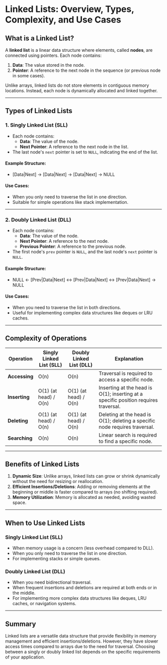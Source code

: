 # Linked Lists: Overview, Types, Complexity, and Use Cases

## **What is a Linked List?**
A **linked list** is a linear data structure where elements, called **nodes**, are connected using pointers. Each node contains:
1. **Data**: The value stored in the node.
2. **Pointer**: A reference to the next node in the sequence (or previous node in some cases).

Unlike arrays, linked lists do not store elements in contiguous memory locations. Instead, each node is dynamically allocated and linked together.

---

## **Types of Linked Lists**
### 1. **Singly Linked List (SLL)**
- Each node contains:
  - **Data**: The value of the node.
  - **Next Pointer**: A reference to the next node in the list.
- The last node's `next` pointer is set to `NULL`, indicating the end of the list.

#### **Example Structure**:
- [Data|Next] -> [Data|Next] -> [Data|Next] -> NULL


#### **Use Cases**:
- When you only need to traverse the list in one direction.
- Suitable for simple operations like stack implementation.

---

### 2. **Doubly Linked List (DLL)**
- Each node contains:
  - **Data**: The value of the node.
  - **Next Pointer**: A reference to the next node.
  - **Previous Pointer**: A reference to the previous node.
- The first node's `prev` pointer is `NULL`, and the last node's `next` pointer is `NULL`.

#### **Example Structure**:
- NULL <- [Prev|Data|Next] <-> [Prev|Data|Next] <-> [Prev|Data|Next] -> NULL


#### **Use Cases**:
- When you need to traverse the list in both directions.
- Useful for implementing complex data structures like deques or LRU caches.

---

## **Complexity of Operations**

| Operation   | Singly Linked List (SLL) | Doubly Linked List (DLL) | Explanation                                                                 |
|-------------|---------------------------|---------------------------|-----------------------------------------------------------------------------|
| **Accessing** | O(n)                     | O(n)                     | Traversal is required to access a specific node.                           |
| **Inserting** | O(1) (at head) / O(n)    | O(1) (at head) / O(n)    | Inserting at the head is O(1); inserting at a specific position requires traversal. |
| **Deleting**  | O(1) (at head) / O(n)    | O(1) (at head) / O(n)    | Deleting at the head is O(1); deleting a specific node requires traversal.  |
| **Searching** | O(n)                     | O(n)                     | Linear search is required to find a specific node.                         |

---

## **Benefits of Linked Lists**
1. **Dynamic Size**: Unlike arrays, linked lists can grow or shrink dynamically without the need for resizing or reallocation.
2. **Efficient Insertions/Deletions**: Adding or removing elements at the beginning or middle is faster compared to arrays (no shifting required).
3. **Memory Utilization**: Memory is allocated as needed, avoiding wasted space.

---

## **When to Use Linked Lists**
### **Singly Linked List (SLL)**
- When memory usage is a concern (less overhead compared to DLL).
- When you only need to traverse the list in one direction.
- For implementing stacks or simple queues.

### **Doubly Linked List (DLL)**
- When you need bidirectional traversal.
- When frequent insertions and deletions are required at both ends or in the middle.
- For implementing more complex data structures like deques, LRU caches, or navigation systems.

---

## **Summary**
Linked lists are a versatile data structure that provide flexibility in memory management and efficient insertions/deletions. However, they have slower access times compared to arrays due to the need for traversal. Choosing between a singly or doubly linked list depends on the specific requirements of your application.